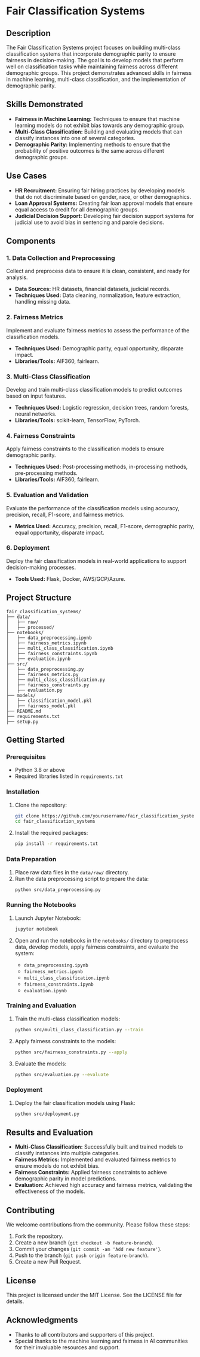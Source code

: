 # Fair Classification Systems

## Description

The Fair Classification Systems project focuses on building multi-class classification systems that incorporate demographic parity to ensure fairness in decision-making. The goal is to develop models that perform well on classification tasks while maintaining fairness across different demographic groups. This project demonstrates advanced skills in fairness in machine learning, multi-class classification, and the implementation of demographic parity.

## Skills Demonstrated

- **Fairness in Machine Learning:** Techniques to ensure that machine learning models do not exhibit bias towards any demographic group.
- **Multi-Class Classification:** Building and evaluating models that can classify instances into one of several categories.
- **Demographic Parity:** Implementing methods to ensure that the probability of positive outcomes is the same across different demographic groups.

## Use Cases

- **HR Recruitment:** Ensuring fair hiring practices by developing models that do not discriminate based on gender, race, or other demographics.
- **Loan Approval Systems:** Creating fair loan approval models that ensure equal access to credit for all demographic groups.
- **Judicial Decision Support:** Developing fair decision support systems for judicial use to avoid bias in sentencing and parole decisions.

## Components

### 1. Data Collection and Preprocessing

Collect and preprocess data to ensure it is clean, consistent, and ready for analysis.

- **Data Sources:** HR datasets, financial datasets, judicial records.
- **Techniques Used:** Data cleaning, normalization, feature extraction, handling missing data.

### 2. Fairness Metrics

Implement and evaluate fairness metrics to assess the performance of the classification models.

- **Techniques Used:** Demographic parity, equal opportunity, disparate impact.
- **Libraries/Tools:** AIF360, fairlearn.

### 3. Multi-Class Classification

Develop and train multi-class classification models to predict outcomes based on input features.

- **Techniques Used:** Logistic regression, decision trees, random forests, neural networks.
- **Libraries/Tools:** scikit-learn, TensorFlow, PyTorch.

### 4. Fairness Constraints

Apply fairness constraints to the classification models to ensure demographic parity.

- **Techniques Used:** Post-processing methods, in-processing methods, pre-processing methods.
- **Libraries/Tools:** AIF360, fairlearn.

### 5. Evaluation and Validation

Evaluate the performance of the classification models using accuracy, precision, recall, F1-score, and fairness metrics.

- **Metrics Used:** Accuracy, precision, recall, F1-score, demographic parity, equal opportunity, disparate impact.

### 6. Deployment

Deploy the fair classification models in real-world applications to support decision-making processes.

- **Tools Used:** Flask, Docker, AWS/GCP/Azure.

## Project Structure

```
fair_classification_systems/
├── data/
│   ├── raw/
│   ├── processed/
├── notebooks/
│   ├── data_preprocessing.ipynb
│   ├── fairness_metrics.ipynb
│   ├── multi_class_classification.ipynb
│   ├── fairness_constraints.ipynb
│   ├── evaluation.ipynb
├── src/
│   ├── data_preprocessing.py
│   ├── fairness_metrics.py
│   ├── multi_class_classification.py
│   ├── fairness_constraints.py
│   ├── evaluation.py
├── models/
│   ├── classification_model.pkl
│   ├── fairness_model.pkl
├── README.md
├── requirements.txt
├── setup.py
```

## Getting Started

### Prerequisites

- Python 3.8 or above
- Required libraries listed in `requirements.txt`

### Installation

1. Clone the repository:
   ```bash
   git clone https://github.com/yourusername/fair_classification_systems.git
   cd fair_classification_systems
   ```

2. Install the required packages:
   ```bash
   pip install -r requirements.txt
   ```

### Data Preparation

1. Place raw data files in the `data/raw/` directory.
2. Run the data preprocessing script to prepare the data:
   ```bash
   python src/data_preprocessing.py
   ```

### Running the Notebooks

1. Launch Jupyter Notebook:
   ```bash
   jupyter notebook
   ```

2. Open and run the notebooks in the `notebooks/` directory to preprocess data, develop models, apply fairness constraints, and evaluate the system:
   - `data_preprocessing.ipynb`
   - `fairness_metrics.ipynb`
   - `multi_class_classification.ipynb`
   - `fairness_constraints.ipynb`
   - `evaluation.ipynb`

### Training and Evaluation

1. Train the multi-class classification models:
   ```bash
   python src/multi_class_classification.py --train
   ```

2. Apply fairness constraints to the models:
   ```bash
   python src/fairness_constraints.py --apply
   ```

3. Evaluate the models:
   ```bash
   python src/evaluation.py --evaluate
   ```

### Deployment

1. Deploy the fair classification models using Flask:
   ```bash
   python src/deployment.py
   ```

## Results and Evaluation

- **Multi-Class Classification:** Successfully built and trained models to classify instances into multiple categories.
- **Fairness Metrics:** Implemented and evaluated fairness metrics to ensure models do not exhibit bias.
- **Fairness Constraints:** Applied fairness constraints to achieve demographic parity in model predictions.
- **Evaluation:** Achieved high accuracy and fairness metrics, validating the effectiveness of the models.

## Contributing

We welcome contributions from the community. Please follow these steps:

1. Fork the repository.
2. Create a new branch (`git checkout -b feature-branch`).
3. Commit your changes (`git commit -am 'Add new feature'`).
4. Push to the branch (`git push origin feature-branch`).
5. Create a new Pull Request.

## License

This project is licensed under the MIT License. See the LICENSE file for details.

## Acknowledgments

- Thanks to all contributors and supporters of this project.
- Special thanks to the machine learning and fairness in AI communities for their invaluable resources and support.
```
